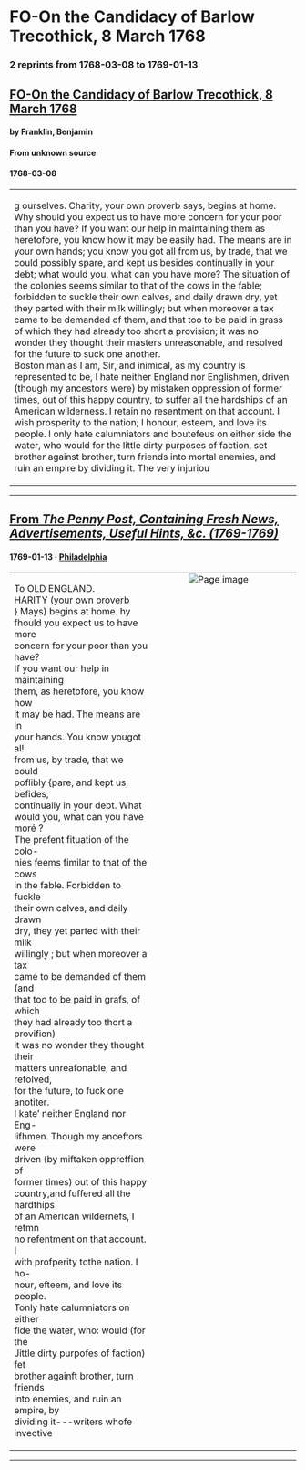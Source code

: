 
# FO-On the Candidacy of Barlow Trecothick, 8 March 1768

### 2 reprints from 1768-03-08 to 1769-01-13

## [FO-On the Candidacy of Barlow Trecothick, 8 March 1768](https://founders.archives.gov/documents/Franklin/01-15-02-0037)

#### by Franklin, Benjamin

#### From unknown source

#### 1768-03-08

<table style="width: 100%;"><tr><td style="width: 50%">

g ourselves. Charity, your own proverb says, begins at home. Why should you expect us to have more concern for your poor than you have? If you want our help in maintaining them as heretofore, you know how it may be easily had. The means are in your own hands; you know you got all from us, by trade, that we could possibly spare, and kept us besides continually in your debt; what would you, what can you have more? The situation of the colonies seems similar to that of the cows in the fable; forbidden to suckle their own calves, and daily drawn dry, yet they parted with their milk willingly; but when moreover a tax came to be demanded of them, and that too to be paid in grass of which they had already too short a provision; it was no wonder they thought their masters unreasonable, and resolved for the future to suck one another.  
Boston man as I am, Sir, and inimical, as my country is represented to be, I hate neither England nor Englishmen, driven (though my ancestors were) by mistaken oppression of former times, out of this happy country, to suffer all the hardships of an American wilderness. I retain no resentment on that account. I wish prosperity to the nation; I honour, esteem, and love its people. I only hate calumniators and boutefeus on either side the water, who would for the little dirty purposes of faction, set brother against brother, turn friends into mortal enemies, and ruin an empire by dividing it. The very injuriou
</td></tr></table>

---

## [From _The Penny Post, Containing Fresh News, Advertisements, Useful Hints, &c. (1769-1769)_](https://archive.org/details/sim_penny-post-containing-fresh-news_1769-01-13_3/page/n1/mode/1up?view=theater)

#### 1769-01-13 &middot; [Philadelphia](http://dbpedia.org/resource/Philadelphia)

<table style="width: 100%;"><tr><td style="width: 50%">

  
To OLD ENGLAND.  
HARITY (your own proverb  
} Mays) begins at home. hy  
fhould you expect us to have more  
concern for your poor than you have?  
If you want our help in maintaining  
them, as heretofore, you know how  
it may be had. The means are in  
your hands. You know yougot al!  
from us, by trade, that we could  
poflibly {pare, and kept us, befides,  
continually in your debt. What  
would you, what can you have moré ?  
The prefent fituation of the colo-  
nies feems fimilar to that of the cows  
in the fable. Forbidden to fuckle  
their own calves, and daily drawn  
dry, they yet parted with their milk  
willingly ; but when moreover a tax  
came to be demanded of them (and  
that too to be paid in grafs, of which  
they had already too thort a provifion)  
it was no wonder they thought their  
matters unreafonable, and refolved,  
for the future, to fuck one anotiter.  
I kate’ neither England nor Eng-  
lifhmen. Though my anceftors were  
driven (by miftaken oppreffion of  
former times) out of this happy  
country,and fuffered all the hardthips  
of an American wildernefs, I retmn  
no refentment on that account. I  
with profperity tothe nation. I ho-  
nour, efteem, and love its people.  
Tonly hate calumniators on either  
fide the water, who: would (for the  
Jittle dirty purpofes of faction) fet  
brother againft brother, turn friends  
into enemies, and ruin an empire, by  
dividing it---writers whofe invective
</td><td style="width: 50%; max-height: 75%; margin: auto; display: block;">
<img alt="Page image" src="https://iiif.archive.org/iiif/sim_penny-post-containing-fresh-news_1769-01-13_3&#0036;1/pct:11.820748,8.788806,39.414255,58.526454/,600/0/default.jpg"/>
</td>
</tr></table>

---

